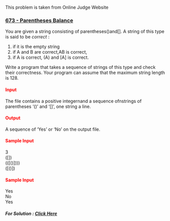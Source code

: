 This problem is taken from Online Judge Website

### <a href =  "https://onlinejudge.org/index.php?option=com_onlinejudge&Itemid=8&page=show_problem&problem=614">673 - Parentheses Balance </a>

You are given a string consisting of parentheses()and[]. A string of this type is said to be _correct_ :

<ol>
<li> if it is the empty string
<li> if A and B are correct,AB is correct,
<li> if A is correct, (A) and [A] is correct.
</ol>

Write a program that takes a sequence of strings of this type and check their correctness. Your program can assume that the maximum string length is 128.

#### <span style="color:red"> **Input**</span>
The file contains a positive integernand a sequence ofnstrings of parentheses ‘()’ and ‘[]’, one string
a line.

#### <span style="color:red"> **Output**</span>
A sequence of ‘Yes’ or ‘No’ on the output file.

#### <span style="color:red"> **Sample Input**</span>
3<br>
([])<br/>
(([()])))<br/>
([()[]()])<br/>

#### <span style="color:red"> **Sample Input**</span>
Yes<br>
No<br>
Yes<br>

##### For Solution : <a href = "https://github.com/shresthabhi/Algorithm/blob/master/Problems/Paranthesis%20Problem/parantheses_balance.cpp">Click Here</a>